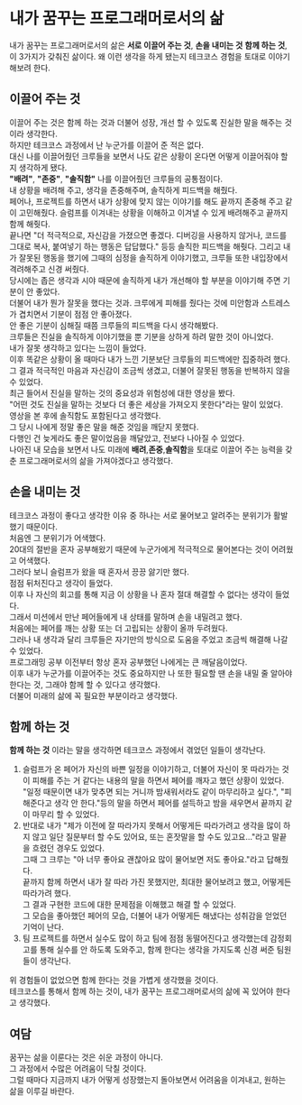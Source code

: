 # 내가 꿈꾸는 프로그래머로서의 삶

내가 꿈꾸는 프로그래머로서의 삶은 **서로 이끌어 주는 것**, **손을 내미는 것** **함께 하는 것**,이 3가지가 갖춰진 삶이다.
왜 이런 생각을 하게 됐는지 테크코스 경험을 토대로 이야기해보려 한다.  

## 이끌어 주는 것
이끌어 주는 것은 함께 하는 것과 더불어 성장, 개선 할 수 있도록 진실한 말을 해주는 것이라 생각한다.  
하지만 테크코스 과정에서 난 누군가를 이끌어 준 적은 없다.  
대신 나를 이끌어줬던 크루들을 보면서 나도 같은 상황이 온다면 어떻게 이끌어줘야 할지 생각하게 됐다.  
**"배려"**, **"존중"**, **"솔직함"** 나를 이끌어줬던 크루들의 공통점이다.  
내 상황을 배려해 주고, 생각을 존중해주며, 솔직하게 피드백을 해줬다.  
페어나, 프로젝트를 하면서 내가 상황에 맞지 않는 이야기를 해도 끝까지 존중해 주고 같이 고민해줬다.
슬럼프를 이겨내는 상황을 이해하고 이겨낼 수 있게 배려해주고 끝까지 함께 해줫다.  
끝나면 "더 적극적으로, 자신감을 가졌으면 좋겠다. 디버깅을 사용하지 않거나, 코드를 그대로 복사, 붙여넣기 하는 행동은 답답했다." 등등 솔직한 피드백을 해줫다.
그리고 내가 잘못된 행동을 했기에 그때의 심정을 솔직하게 이야기했고, 크루들 또한 내입장에서 격려해주고 신경 써줬다.  
당시에는 좁은 생각과 시야 때문에 솔직하게 내가 개선해야 할 부분을 이야기해 주면 기분이 안 좋았다.  
더불어 내가 뭔가 잘못을 했다는 것과. 크루에게 피해를 줬다는 것에 미안함과 스트레스가 겹치면서 기분이 점점 안 좋아졌다.  
안 좋은 기분이 심해질 때쯤 크루들의 피드백을 다시 생각해봤다.  
크루들은 진실을 솔직하게 이야기했을 뿐 기분을 상하게 하려 말한 것이 아니었다.  
내가 잘못 생각하고 있다는 느낌이 들었다.  
이후 똑같은 상황이 올 때마다 내가 느낀 기분보단 크루들의 피드백에만 집중하려 했다.  
그 결과 적극적인 마음과 자신감이 조금씩 생겼고, 더불어 잘못된 행동을 반복하지 않을 수 있었다.  
최근 들어서 진실을 말하는 것의 중요성과 위험성에 대한 영상을 봤다.  
"어떤 것도 진실을 말하는 것보다 더 좋은 세상을 가져오지 못한다"라는 말이 있었다.  
영상을 본 후에 솔직함도 포함된다고 생각했다.    
그 당시 나에게 정말 좋은 말을 해준 것임을 깨닫지 못했다.  
다행인 건 늦게라도 좋은 말이었음을 깨달았고, 전보다 나아질 수 있었다.  
나아진 내 모습을 보면서 나도 미래에 **배려**,**존중**,**솔직함**을 토대로 이끌어 주는 능력을 갖춘 프로그래머로서의 삶을 가져야겠다고 생각했다.

## 손을 내미는 것
테크코스 과정이 좋다고 생각한 이유 중 하나는 서로 물어보고 알려주는 분위기가 활발했기 때문이다.  
처음엔 그 분위기가 어색했다.  
20대의 절반을 혼자 공부해왔기 때문에 누군가에게 적극적으로 물어본다는 것이 어려웠고 어색했다.  
그러다 보니 슬럼프가 왔을 때 혼자서 끙끙 앓기만 했다.  
점점 뒤처진다고 생각이 들었다.  
이후 나 자신의 회고를 통해 지금 이 상황을 나 혼자 절대 해결할 수 없다는 생각이 들었다.  
그래서 미션에서 만난 페어들에게 내 상태를 말하며 손을 내밀려고 했다.  
처음에는 페어를 깨는 상황 또는 더 고립되는 상황이 올까 두려웠다.  
그러나 내 생각과 달리 크루들은 자기만의 방식으로 도움을 주었고 조금씩 해결해 나갈 수 있었다.  
프로그래밍 공부 이전부터 항상 혼자 공부했던 나에게는 큰 깨달음이었다.  
이후 내가 누군가를 이끌어주는 것도 중요하지만 나 또한 필요할 땐 손을 내밀 줄 알아야 한다는 것, 그래야 함께 할 수 있다고 생각했다.  
더불어 미래의 삶에 꼭 필요한 부분이라고 생각했다.  

## 함께 하는 것
**함께 하는 것** 이라는 말을 생각하면 테크코스 과정에서 겪었던 일들이 생각난다.
1. 슬럼프가 온 페어가 자신의 바쁜 일정을 이야기하고, 더불어 자신이 못 따라가는 것이 피해를 주는 거 같다는 내용의 말을 하면서 페어를 깨자고 했던 상황이 있었다.  
"일정 때문이면 내가 맞추면 되는 거니까 밤새워서라도 같이 마무리하고 싶다.", "피해준다고 생각 안 한다."등의 말을 하면서 페어를 설득하고 밤을 새우면서 끝까지 같이 마무리 할 수 있었다.  
2.  반대로 내가 "제가 이전에 잘 따라가지 못해서 어떻게든 따라가려고 생각을 많이 하지 않고 일단 질문부터 할 수도 있어요, 또는 혼잣말을 할 수도 있고요..."라고 말끝을 흐렸던 경우도 있었다.  
그때 그 크루는 "아 너무 좋아요 괜찮아요 많이 물어보면 저도 좋아요."라고 답해줬다.  
끝까지 함께 하면서 내가 잘 따라 가진 못했지만, 최대한 물어보려고 했고, 어떻게든 따라가려 했다.  
그 결과 구현한 코드에 대한 문제점을 이해했고 해결 할 수 있었다.  
그 모습을 좋아했던 페어의 모습, 더불어 내가 어떻게든 해냈다는 성취감을 얻었던 기억이 난다.  
3. 팀 프로젝트를 하면서 실수도 많이 하고 팀에 점점 동떨어진다고 생각했는데 감정회고를 통해 실수를 안 하도록 도와주고, 함께 한다는 생각을 가지도록 신경 써준 팀원들이 생각난다.  

위 경험들이 없었으면 함께 한다는 것을 가볍게 생각했을 것이다.  
테크코스를 통해서 함께 하는 것이, 내가 꿈꾸는 프로그래머로서의 삶에 꼭 있어야 한다고 생각했다.  

## 여담
꿈꾸는 삶을 이룬다는 것은 쉬운 과정이 아니다.  
그 과정에서 수많은 어려움이 닥칠 것이다.  
그럴 때마다 지금까지 내가 어떻게 성장했는지 돌아보면서 어려움을 이겨내고, 원하는 삶을 이루길 바란다.